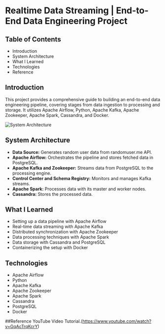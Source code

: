 # Realtime Data Streaming | End-to-End Data Engineering Project

## Table of Contents
- Introduction
- System Architecture
- What I Learned
- Technologies
- Reference

## Introduction
This project provides a comprehensive guide to building an end-to-end data engineering pipeline, covering stages from data ingestion to processing and storage. It utilizes Apache Airflow, Python, Apache Kafka, Apache Zookeeper, Apache Spark, Cassandra, and Docker.

![System Architecture](https://github.com/darshan601/Real-Time-Data-Processing-and-Analytics-Pipeline/blob/main/Screenshot%202024-04-10%20at%207.07.06%E2%80%AFPM.png)

## System Architecture
- **Data Source:** Generates random user data from randomuser.me API.
- **Apache Airflow:** Orchestrates the pipeline and stores fetched data in PostgreSQL.
- **Apache Kafka and Zookeeper:** Streams data from PostgreSQL to the processing engine.
- **Control Center and Schema Registry:** Monitors and manages Kafka streams.
- **Apache Spark:** Processes data with its master and worker nodes.
- **Cassandra:** Stores the processed data.

## What I Learned
- Setting up a data pipeline with Apache Airflow
- Real-time data streaming with Apache Kafka
- Distributed synchronization with Apache Zookeeper
- Data processing techniques with Apache Spark
- Data storage with Cassandra and PostgreSQL
- Containerizing the setup with Docker

## Technologies
- Apache Airflow
- Python
- Apache Kafka
- Apache Zookeeper
- Apache Spark
- Cassandra
- PostgreSQL
- Docker

##Reference 
YouTube Video Tutorial.(https://www.youtube.com/watch?v=GqAcTrqKcrY)
